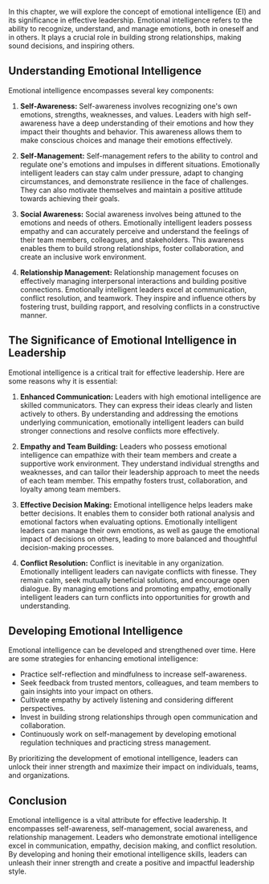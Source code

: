 
In this chapter, we will explore the concept of emotional intelligence (EI) and its significance in effective leadership. Emotional intelligence refers to the ability to recognize, understand, and manage emotions, both in oneself and in others. It plays a crucial role in building strong relationships, making sound decisions, and inspiring others.

**Understanding Emotional Intelligence**
----------------------------------------

Emotional intelligence encompasses several key components:

1. **Self-Awareness:** Self-awareness involves recognizing one's own emotions, strengths, weaknesses, and values. Leaders with high self-awareness have a deep understanding of their emotions and how they impact their thoughts and behavior. This awareness allows them to make conscious choices and manage their emotions effectively.

2. **Self-Management:** Self-management refers to the ability to control and regulate one's emotions and impulses in different situations. Emotionally intelligent leaders can stay calm under pressure, adapt to changing circumstances, and demonstrate resilience in the face of challenges. They can also motivate themselves and maintain a positive attitude towards achieving their goals.

3. **Social Awareness:** Social awareness involves being attuned to the emotions and needs of others. Emotionally intelligent leaders possess empathy and can accurately perceive and understand the feelings of their team members, colleagues, and stakeholders. This awareness enables them to build strong relationships, foster collaboration, and create an inclusive work environment.

4. **Relationship Management:** Relationship management focuses on effectively managing interpersonal interactions and building positive connections. Emotionally intelligent leaders excel at communication, conflict resolution, and teamwork. They inspire and influence others by fostering trust, building rapport, and resolving conflicts in a constructive manner.

**The Significance of Emotional Intelligence in Leadership**
------------------------------------------------------------

Emotional intelligence is a critical trait for effective leadership. Here are some reasons why it is essential:

1. **Enhanced Communication:** Leaders with high emotional intelligence are skilled communicators. They can express their ideas clearly and listen actively to others. By understanding and addressing the emotions underlying communication, emotionally intelligent leaders can build stronger connections and resolve conflicts more effectively.

2. **Empathy and Team Building:** Leaders who possess emotional intelligence can empathize with their team members and create a supportive work environment. They understand individual strengths and weaknesses, and can tailor their leadership approach to meet the needs of each team member. This empathy fosters trust, collaboration, and loyalty among team members.

3. **Effective Decision Making:** Emotional intelligence helps leaders make better decisions. It enables them to consider both rational analysis and emotional factors when evaluating options. Emotionally intelligent leaders can manage their own emotions, as well as gauge the emotional impact of decisions on others, leading to more balanced and thoughtful decision-making processes.

4. **Conflict Resolution:** Conflict is inevitable in any organization. Emotionally intelligent leaders can navigate conflicts with finesse. They remain calm, seek mutually beneficial solutions, and encourage open dialogue. By managing emotions and promoting empathy, emotionally intelligent leaders can turn conflicts into opportunities for growth and understanding.

**Developing Emotional Intelligence**
-------------------------------------

Emotional intelligence can be developed and strengthened over time. Here are some strategies for enhancing emotional intelligence:

* Practice self-reflection and mindfulness to increase self-awareness.
* Seek feedback from trusted mentors, colleagues, and team members to gain insights into your impact on others.
* Cultivate empathy by actively listening and considering different perspectives.
* Invest in building strong relationships through open communication and collaboration.
* Continuously work on self-management by developing emotional regulation techniques and practicing stress management.

By prioritizing the development of emotional intelligence, leaders can unlock their inner strength and maximize their impact on individuals, teams, and organizations.

**Conclusion**
--------------

Emotional intelligence is a vital attribute for effective leadership. It encompasses self-awareness, self-management, social awareness, and relationship management. Leaders who demonstrate emotional intelligence excel in communication, empathy, decision making, and conflict resolution. By developing and honing their emotional intelligence skills, leaders can unleash their inner strength and create a positive and impactful leadership style.
